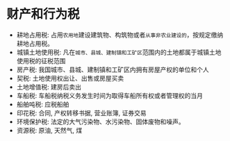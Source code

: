 # 财产和行为税

- 耕地占用税: 占用`农用地`建设建筑物、构筑物或者`从事非农业建设的`，按规定缴纳耕地占用税。
- 城镇土地使用税: 凡在`城市、县城、建制镇和工矿区`范围内的土地都属于城镇土地使用税的征税范围
- 房产税: 我国城市、县城、建制镇和工矿区内拥有房屋产权的单位和个人
- 契税: 土地使用权出让、出售或房屋买卖
- 土地增值税: 建房后卖出
- 车船税: 车船税纳税义务发生时间为取得车船所有权或者管理权的当月
- 船舶吨税: 应税船舶
- 印花税: 合同, 产权转移书据, 营业账簿, 证券交易
- 环境保护税: 法定的大气污染物、水污染物、固体废物和噪声。
- 资源税: 原油, 天然气, 煤

































